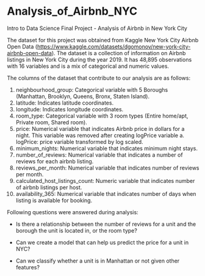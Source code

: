 # Analysis_of_Airbnb_NYC
Intro to Data Science Final Project - Analysis of Airbnb in New York City

The dataset for this project was obtained from Kaggle New York City Airbnb Open Data (https://www.kaggle.com/datasets/dgomonov/new-york-city-airbnb-open-data). The dataset is a collection of information on Airbnb listings in New York City during the year 2019. It has 48,895 observations with 16 variables and is a mix of categorical and numeric values.

The columns of the dataset that contribute to our analysis are as follows: 

1. neighbourhood_group: Categorical variable with 5 Boroughs (Manhattan, Brooklyn, Queens, Bronx, Staten Island). 
2. latitude: Indicates latitude coordinates. 
3. longitude: Indicates longitude coordinates. 
4. room_type: Categorical variable with 3 room types (Entire home/apt, Private room, Shared room). 
5. price: Numerical variable that indicates Airbnb price in dollars for a night. This variable was removed after creating logPrice variable a. logPrice: price variable transformed by log scaled. 
6. minimum_nights: Numerical variable that indicates minimum night stays. 
7. number_of_reviews: Numerical variable that indicates a number of reviews for each airbnb listing. 
8. reviews_per_month: Numerical variable that indicates number of reviews per month. 
9. calculated_host_listings_count: Numeric variable that indicates number of airbnb listings per host. 
10. availability_365: Numerical variable that indicates number of days when listing is available for booking.

Following questions were answered during analysis: 

- Is there a relationship between the number of reviews for a unit and the borough the unit is located in, or the room type?

- Can we create a model that can help us predict the price for a unit in NYC?

- Can we classify whether a unit is in Manhattan or not given other features?
 
